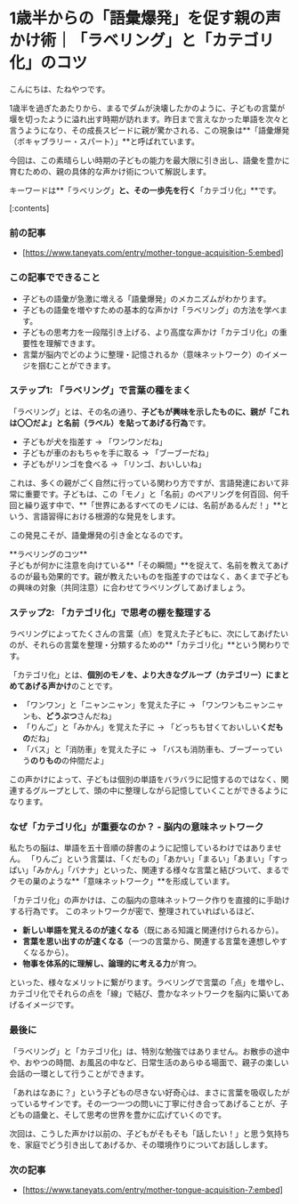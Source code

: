 # 1歳半からの「語彙爆発」を促す親の声かけ術｜「ラベリング」と「カテゴリ化」のコツ
こんにちは、たねやつです。

1歳半を過ぎたあたりから、まるでダムが決壊したかのように、子どもの言葉が堰を切ったように溢れ出す時期が訪れます。昨日まで言えなかった単語を次々と言うようになり、その成長スピードに親が驚かされる、この現象は**「語彙爆発（ボキャブラリー・スパート）」**と呼ばれています。

今回は、この素晴らしい時期の子どもの能力を最大限に引き出し、語彙を豊かに育むための、親の具体的な声かけ術について解説します。

キーワードは**「ラベリング」**と、その一歩先を行く**「カテゴリ化」**です。

[:contents]

### 前の記事
- [https://www.taneyats.com/entry/mother-tongue-acquisition-5:embed]

### この記事でできること
- 子どもの語彙が急激に増える「語彙爆発」のメカニズムがわかります。
- 子どもの語彙を増やすための基本的な声かけ「ラベリング」の方法を学べます。
- 子どもの思考力を一段階引き上げる、より高度な声かけ「カテゴリ化」の重要性を理解できます。
- 言葉が脳内でどのように整理・記憶されるか（意味ネットワーク）のイメージを掴むことができます。

### ステップ1: 「ラベリング」で言葉の種をまく
「ラベリング」とは、その名の通り、**子どもが興味を示したものに、親が「これは〇〇だよ」と名前（ラベル）を貼ってあげる行為**です。

- 子どもが犬を指差す → 「ワンワンだね」
- 子どもが車のおもちゃを手に取る → 「ブーブーだね」
- 子どもがリンゴを食べる → 「リンゴ、おいしいね」

これは、多くの親がごく自然に行っている関わり方ですが、言語発達において非常に重要です。子どもは、この「モノ」と「名前」のペアリングを何百回、何千回と繰り返す中で、**「世界にあるすべてのモノには、名前があるんだ！」**という、言語習得における根源的な発見をします。

この発見こそが、語彙爆発の引き金となるのです。

<div class="div-info">
  **ラベリングのコツ**<br>
  子どもが何かに注意を向けている**「その瞬間」**を捉えて、名前を教えてあげるのが最も効果的です。親が教えたいものを指差すのではなく、あくまで子どもの興味の対象（共同注意）に合わせてラベリングしてあげましょう。
</div>

### ステップ2: 「カテゴリ化」で思考の棚を整理する
ラベリングによってたくさんの言葉（点）を覚えた子どもに、次にしてあげたいのが、それらの言葉を整理・分類するための**「カテゴリ化」**という関わりです。

「カテゴリ化」とは、**個別のモノを、より大きなグループ（カテゴリー）にまとめてあげる声かけ**のことです。

- 「ワンワン」と「ニャンニャン」を覚えた子に → 「ワンワンもニャンニャンも、**どうぶつ**さんだね」
- 「りんご」と「みかん」を覚えた子に → 「どっちも甘くておいしい**くだもの**だね」
- 「バス」と「消防車」を覚えた子に → 「バスも消防車も、ブーブーっていう**のりもの**の仲間だよ」

この声かけによって、子どもは個別の単語をバラバラに記憶するのではなく、関連するグループとして、頭の中に整理しながら記憶していくことができるようになります。

### なぜ「カテゴリ化」が重要なのか？ - 脳内の意味ネットワーク
私たちの脳は、単語を五十音順の辞書のように記憶しているわけではありません。
「りんご」という言葉は、「くだもの」「あかい」「まるい」「あまい」「すっぱい」「みかん」「バナナ」といった、関連する様々な言葉と結びついて、まるでクモの巣のような**「意味ネットワーク」**を形成しています。

「カテゴリ化」の声かけは、この脳内の意味ネットワーク作りを直接的に手助けする行為です。
このネットワークが密で、整理されていればいるほど、
- **新しい単語を覚えるのが速くなる**（既にある知識と関連付けられるから）。
- **言葉を思い出すのが速くなる**（一つの言葉から、関連する言葉を連想しやすくなるから）。
- **物事を体系的に理解し、論理的に考える力**が育つ。

といった、様々なメリットに繋がります。ラベリングで言葉の「点」を増やし、カテゴリ化でそれらの点を「線」で結び、豊かなネットワークを脳内に築いてあげるイメージです。

### 最後に
「ラベリング」と「カテゴリ化」は、特別な勉強ではありません。お散歩の途中や、おやつの時間、お風呂の中など、日常生活のあらゆる場面で、親子の楽しい会話の一環として行うことができます。

「あれはなあに？」という子どもの尽きない好奇心は、まさに言葉を吸収したがっているサインです。その一つ一つの問いに丁寧に付き合ってあげることが、子どもの語彙と、そして思考の世界を豊かに広げていくのです。

次回は、こうした声かけ以前の、子どもがそもそも「話したい！」と思う気持ちを、家庭でどう引き出してあげるか、その環境作りについてお話しします。

### 次の記事
- [https://www.taneyats.com/entry/mother-tongue-acquisition-7:embed]
